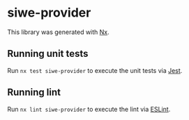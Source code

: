 # siwe-provider

This library was generated with [Nx](https://nx.dev).

## Running unit tests

Run `nx test siwe-provider` to execute the unit tests via [Jest](https://jestjs.io).

## Running lint

Run `nx lint siwe-provider` to execute the lint via [ESLint](https://eslint.org/).
